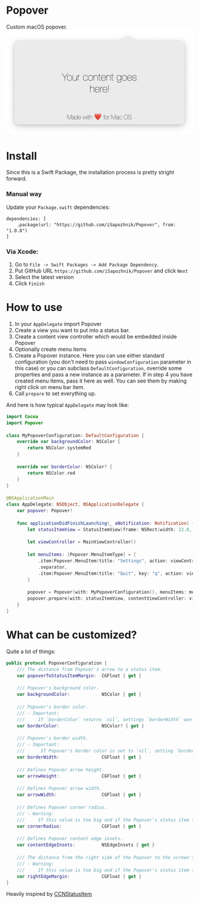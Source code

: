 # Popover

Custom macOS popover.
![alt text](popover.png "Popover")

# Install

Since this is a Swift Package, the installation process is pretty stright forward.

### Manual way
Update your `Package.swift` dependencies:

```
dependencies: [
    .package(url: "https://github.com/iSapozhnik/Popover", from: "1.0.8")
]
```

### Via Xcode:
1. Go to `File -> Swift Packages -> Add Package Dependency`. 
2. Put GitHub URL `https://github.com/iSapozhnik/Popover` and click `Next`
3. Select the latest version
4. Click `Finish`

# How to use

1. In your `AppDelegate` import Popover
2. Create a view you want to put into a status bar.
3. Create a content view controller which would be embedded inside Popover
4. Optionally create menu items
5. Create a Popover instance. Here you can use either standard configuration (you don't need to pass `windowConfiguration` parameter in this case) or you can subclass `DefaultConfiguration`, override some properties and pass a new instance as a parameter. If in step 4 you have created menu items, pass it here as well. You can see them by making right click on menu bar item. 
6. Call `prepare` to set everything up.

And here is how typical `AppDelegate` may look like:

```swift
import Cocoa
import Popover

class MyPopoverConfiguration: DefaultConfiguration {
    override var backgroundColor: NSColor {
        return NSColor.systemRed
    }

    override var borderColor: NSColor? {
        return NSColor.red
    }
}

@NSApplicationMain
class AppDelegate: NSObject, NSApplicationDelegate {
    var popover: Popover!

    func applicationDidFinishLaunching(_ aNotification: Notification) {
        let statusItemView = StatusItemView(frame: NSRect(width: 22.0, height: 20))

        let viewController = MainViewController()

        let menuItems: [Popover.MenuItemType] = [
            .item(Popover.MenuItem(title: "Settings", action: viewController.showSettings)),
            .separator,
            .item(Popover.MenuItem(title: "Quit", key: "q", action: viewController.quit))
        ]

        popover = Popover(with: MyPopoverConfiguration(), menuItems: menuItems)
        popover.prepare(with: statusItemView, contentViewController: viewController)
    }
}

```

# What can be customized?

Quite a lot of things:

```swift
public protocol PopoverConfiguration {
    /// The distance from Popover's arrow to a status item.
    var popoverToStatusItemMargin:  CGFloat { get }

    /// Popover's background color.
    var backgroundColor:            NSColor { get }

    /// Popover's border color.
    /// - Important:
    ///     If `borderColor` returns `nil`, settings `borderWidth` won't make any effect. See also: `borderWidth`.
    var borderColor:                NSColor? { get }

    /// Popover's border width.
    /// - Important:
    ///      If Popover's border color is set to `nil`, setting `borderWidth` won't make any effect.
    var borderWidth:                CGFloat { get }

    /// Defines Popover arrow height.
    var arrowHeight:                CGFloat { get }

    /// Defines Popover arrow width.
    var arrowWidth:                 CGFloat { get }

    /// Defines Popover corner radius.
    /// - Warning:
    ///     If this value is too big and if the Popover's status item (menu bar view) is too close to the right edge, the appearence of the Popover might be odd.
    var cornerRadius:               CGFloat { get }

    /// Defines Popover content edge insets.
    var contentEdgeInsets:          NSEdgeInsets { get }

    /// The distance from the right side of the Popover to the screen's edge.
    /// - Warning:
    ///     If this value is too big and if the Popover's status item (menu bar view) is too close to the right edge, the appearence of the Popover might be odd.
    var rightEdgeMargin:            CGFloat { get }
}
```


Heavily inspired by [CCNStatusItem](https://github.com/phranck/CCNStatusItem)
